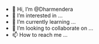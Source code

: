 - 👋 Hi, I’m @Dharmendera
- 👀 I’m interested in ...
- 🌱 I’m currently learning ...
- 💞️ I’m looking to collaborate on ...
- 📫 How to reach me ...

<!---
Dharmendera/Dharmendera is a ✨ special ✨ repository because its `README.md` (this file) appears on your GitHub profile.
You can click the Preview link to take a look at your changes.
--->
